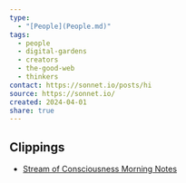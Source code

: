```yaml
---
type:
  - "[People](People.md)"
tags:
  - people
  - digital-gardens
  - creators
  - the-good-web
  - thinkers
contact: https://sonnet.io/posts/hi
source: https://sonnet.io/
created: 2024-04-01
share: true
---
```


## Clippings
- [Stream of Consciousness Morning Notes](../../Stream%20of%20Consciousness%20Morning%20Notes.md)

